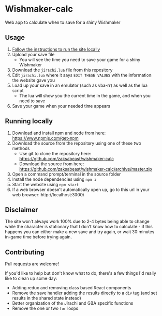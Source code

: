 # Wishmaker-calc
Web app to calculate when to save for a shiny Wishmaker

## Usage

1. [Follow the instructions to run the site locally](#running-locally)
2. Upload your save file
   - You will see the time you need to save your game for a shiny Wishmaker
3. Download the `jirachi.lua` file from this repository
4. Edit `jirachi.lua` where it says `EDIT THESE VALUES` with the information the website gave you
5. Load up your save in an emulator (such as vba-rr) as well as the lua script
   - The lua will show you the current time in the game, and when you need to save
6. Save your game when your needed time appears

## Running locally
1. Download and install npm and node from here: https://www.npmjs.com/get-npm
2. Download the source from the repository using one of these two methods
   - Use git to clone the repository here: https://github.com/zaksabeast/wishmaker-calc
   - Download the source from here: https://github.com/zaksabeast/wishmaker-calc/archive/master.zip
3. Open a command prompt/terminal in the source folder
4. Install the node dependencies using `npm i`
5. Start the website using `npm start`
6. If a web browser doesn't automatically open up, go to this url in your web browser: http://localhost:3000/

## Disclaimer
The site won't always work 100% due to 2-4 bytes being able to change while the character is stationary that I don't know how to calculate - if this happens you can either make a new save and try again, or wait 30 minutes in-game time before trying again.

## Contributing
Pull requests are welcome!

If you'd like to help but don't know what to do, there's a few things I'd really like to clean up some day:
- Adding redux and removing class based React components
- Remove the save handler adding the results directly to a `div` tag (and set results in the shared state instead)
- Better organization of the Jirachi and GBA specific functions
- Remove the one or two `for` loops
